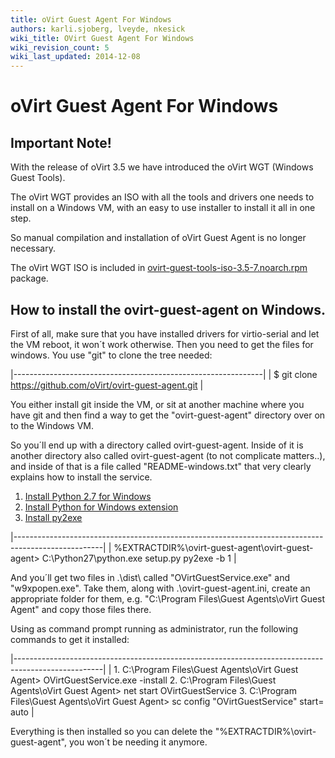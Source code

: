 ```yaml
---
title: oVirt Guest Agent For Windows
authors: karli.sjoberg, lveyde, nkesick
wiki_title: OVirt Guest Agent For Windows
wiki_revision_count: 5
wiki_last_updated: 2014-12-08
---
```


<!-- TODO: Content review -->

# oVirt Guest Agent For Windows

## Important Note!

With the release of oVirt 3.5 we have introduced the oVirt WGT (Windows Guest Tools).

The oVirt WGT provides an ISO with all the tools and drivers one needs to install on a Windows VM, with an easy to use installer to install it all in one step.

So manual compilation and installation of oVirt Guest Agent is no longer necessary.

The oVirt WGT ISO is included in [ovirt-guest-tools-iso-3.5-7.noarch.rpm](http://resources.ovirt.org/pub/ovirt-3.5/rpm/fc20/noarch/ovirt-guest-tools-iso-3.5-7.noarch.rpm) package.

## How to install the ovirt-guest-agent on Windows.

First of all, make sure that you have installed drivers for virtio-serial and let the VM reboot, it won´t work otherwise. Then you need to get the files for windows. You use "git" to clone the tree needed:

|--------------------------------------------------------------|
| $ git clone <https://github.com/oVirt/ovirt-guest-agent.git> |

You either install git inside the VM, or sit at another machine where you have git and then find a way to get the "ovirt-guest-agent" directory over on to the Windows VM.

So you´ll end up with a directory called ovirt-guest-agent. Inside of it is another directory also called ovirt-guest-agent (to not complicate matters..), and inside of that is a file called "README-windows.txt" that very clearly explains how to install the service.

1.  [Install Python 2.7 for Windows](http://www.python.org/ftp/python/2.7.3/python-2.7.3.msi)
2.  [Install Python for Windows extension](http://sourceforge.net/projects/pywin32/files/pywin32/Build216/pywin32-216.win32-py2.7.exe/download)
3.  [Install py2exe](http://sourceforge.net/projects/py2exe/files/py2exe/0.6.9/py2exe-0.6.9.win32-py2.7.exe/download)

|----------------------------------------------------------------------------------------------------|
| %EXTRACTDIR%\\ovirt-guest-agent\\ovirt-guest-agent> C:\\Python27\\python.exe setup.py py2exe -b 1 |

And you´ll get two files in .\\dist\\ called "OVirtGuestService.exe" and "w9xpopen.exe". Take them, along with .\\ovirt-guest-agent.ini, create an appropriate folder for them, e.g. "C:\\Program Files\\Guest Agents\\oVirt Guest Agent" and copy those files there.

Using as command prompt running as administrator, run the following commands to get it installed:

|----------------------------------------------------------------------------------------------------|
| 1.  C:\\Program Files\\Guest Agents\\oVirt Guest Agent> OVirtGuestService.exe -install
 2.  C:\\Program Files\\Guest Agents\\oVirt Guest Agent> net start OVirtGuestService
 3.  C:\\Program Files\\Guest Agents\\oVirt Guest Agent> sc config "OVirtGuestService" start= auto  |

Everything is then installed so you can delete the "%EXTRACTDIR%\\ovirt-guest-agent", you won´t be needing it anymore.
